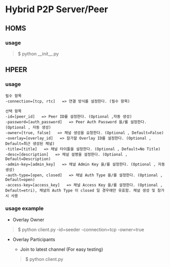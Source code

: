 # Hybrid P2P Server/Peer

## HOMS

### usage

>$ python &#95;&#95;init&#95;&#95;.py

## HPEER

### usage

```
필수 항목
-connection=[tcp, rtc]   => 연결 방식를 설정한다. (필수 항목)

선택 항목
-id=[peer_id]   => Peer ID를 설정한다. (Optional ,자동 생성)
-password=[auth_password]   => Peer Auth Password 을/를 설정한다. (Optional , 자동 생성)
-owner=[true, false]   => 채널 생성을 요청한다. (Optional , Default=False)
-overlay=[overlay_id]   => 참가할 Overlay ID를 설정한다. (Optional , Default=최근 생성된 채널)
-title=[title]   => 채널 타이틀을 설정한다. (Optional , Default=No Title)
-desc=[description]   => 채널 설명을 설정한다. (Optional , Default=Description)
-admin-key=[admin_key]   => 채널 Admin Key 을/를 설정한다. (Optional , 자동 생성)
-auth-type=[open, closed]   => 채널 Auth Type 을/를 설정한다. (Optional , Default=open)
-access-key=[access_key]   => 채널 Access Key 을/를 설정한다. (Optional , Default=etri), 채널의 Auth Type 이 closed 일 경우에만 유효함. 채널 생성 및 참가 시 사용
```

### usage example
* Overlay Owner
 >$ python client.py -id=seeder -connection=tcp -owner=true

* Overlay Participants

  * Join to latest channel (For easy testing)
   >$ python client.py 


